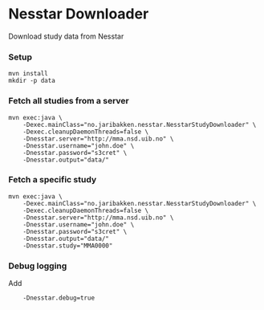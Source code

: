 # Nesstar Downloader

Download study data from Nesstar

### Setup

	mvn install
	mkdir -p data

### Fetch all studies from a server

	mvn exec:java \
		-Dexec.mainClass="no.jaribakken.nesstar.NesstarStudyDownloader" \
		-Dexec.cleanupDaemonThreads=false \
		-Dnesstar.server="http://mma.nsd.uib.no" \
		-Dnesstar.username="john.doe" \
		-Dnesstar.password="s3cret" \
		-Dnesstar.output="data/"

### Fetch a specific study

	mvn exec:java \
		-Dexec.mainClass="no.jaribakken.nesstar.NesstarStudyDownloader" \
		-Dexec.cleanupDaemonThreads=false \
		-Dnesstar.server="http://mma.nsd.uib.no" \
		-Dnesstar.username="john.doe" \
		-Dnesstar.password="s3cret" \
		-Dnesstar.output="data/"
		-Dnesstar.study="MMA0000"

### Debug logging

Add

		-Dnesstar.debug=true




